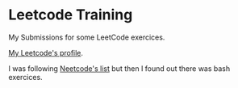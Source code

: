 # Leetcode Training
My Submissions for some LeetCode exercices.

[My Leetcode's profile](https://leetcode.com/user5274k/).

I was following [Neetcode's list](https://neetcode.io/) but then I found out there was bash exercices.

